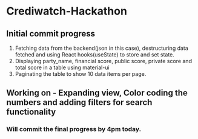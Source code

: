 # Crediwatch-Hackathon

## Initial commit progress 
1. Fetching data from the backend(json in this case), destructuring data fetched and using React hooks(useState) to store and set state.
2. Displaying party_name, financial score, public score, private score and total score in a table using material-ui
3. Paginating the table to show 10 data items per page.

## Working on - Expanding view, Color coding the numbers and adding filters for search functionality
### Will commit the final progress by 4pm today.
